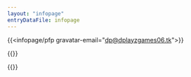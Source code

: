 ```yaml
---
layout: "infopage"
entryDataFile: infopage
---
```

{{<infopage/pfp gravatar-email="dp@dplayzgames06.tk">}}

{{<html>}}
<script src="https://cdnjs.cloudflare.com/ajax/libs/PapaParse/5.4.1/papaparse.min.js" integrity="sha512-dfX5uYVXzyU8+KHqj8bjo7UkOdg18PaOtpa48djpNbZHwExddghZ+ZmzWT06R5v6NSk3ZUfsH6FNEDepLx9hPQ==" crossorigin="anonymous" referrerpolicy="no-referrer"></script>
<style>
@font-face {
    font-family: 'Halvar Breitschrift';
    font-weight: normal;
    font-display: swap;
    src: url('https://raw.githubusercontent.com/kuiperdog/nova/main/src/lib/assets/fonts/halvar_breitschrift.woff2') format('woff2');
}
</style>
<script>
// The array of randomized background images
const imgSource = [
    "url(https://pbs.twimg.com/media/GMV1NxIbYAAlXPv?format=jpg&name=large)", 
    "url(https://pbs.twimg.com/media/GPtp6toWQAANmgB?format=jpg&name=large)", 
    "url(https://pbs.twimg.com/media/GPpW8u7WMAIV1jp?format=jpg&name=large)",
    "url(https://pbs.twimg.com/media/GPiTOvvawAEiEdM?format=jpg&name=large)",
    "url(https://pbs.twimg.com/media/GOWFD-TbAAIuxtN?format=jpg&name=large)"
]
if (urlParamValues.fromWavHaus == "true") {
    console.log("Hello there from dp.wav.haus!");
    // Manage font delegation
    document.body.style.fontFamily = "Halvar Breitschrift";
    // Randomize the background
    const random = Math.floor(Math.random() * imgSource.length);
    console.log(random, imgSource[random]);
    document.body.style.background = imgSource[random]; 
    document.body.style.backgroundColor = "#000";
    document.body.style.backgroundSize = "auto 100vh"
    document.body.style.backgroundPosition = "center top"; 
    document.body.style.backgroundRepeat= "repeat-y";
    document.body.style.backgroundAttachment= "fixed";
    // Toggle Button 
    function toggleCanvasDisplay() {
        var infopageCanvas = document.getElementById("infopage");
        if (infopageCanvas.style.display === "none") {
            infopageCanvas.style.display = "block";
        } else {
            infopageCanvas.style.display = "none";
        }
    }
    const canvasToggleButton = document.createElement('button');
    canvasToggleButton.textContent = 'Show/Hide';
    canvasToggleButton.style.position = 'fixed';
    canvasToggleButton.style.right = 0;
    canvasToggleButton.style.top = 0;
    document.body.appendChild(canvasToggleButton);
    canvasToggleButton.addEventListener('click', () => {
        toggleCanvasDisplay();
    });
    // Make all content be in parent page, not in iframe
    window.addEventListener('DOMContentLoaded', function() {
        const links = document.querySelectorAll('a');
        links.forEach(link => {
            link.setAttribute('target', '_parent');
        });
    });
}
window.addEventListener('DOMContentLoaded', function() {
    if (window.location.hash === "#contacts" ){
        var chatAccountsElement = document.getElementById("contacts");
        chatAccountsElement.click();
        setTimeout(() => chatAccountsElement.scrollIntoView({ behavior: 'smooth' }), 200);
    }
    var urlPublicizedInfo="https://docs.google.com/spreadsheets/d/e/2PACX-1vRwb6ld_4m3PpfxYC_rabLiynoRnAAAnvLaFoyVAtcZpkuMfVbHK2pWRUYzD--tWuKeLIJ9VT9zvNSE/pub?gid=1417795743&single=true&output=csv";
	var dataPublicized;
	Papa.parse(urlPublicizedInfo, {
		download: true,
		header: true,
		complete: function(results) {
			var data = results.data
			function getLatestEntries(entries) {
				const latestEntries = {};
				entries.forEach(entry => {
					const entryType = entry["Entry Type"];
					latestEntries[entryType] = entry;
				});
				return Object.values(latestEntries);
			}
			function replaceWithDownloadLink(entries) {
				return entries.map(entry => {
					const fileIdMatch = entry["Image File"].match(/id=([^&]+)/);
					if (fileIdMatch) {
					const fileId = fileIdMatch[1];
					entry["Image File"] = `https://lh3.googleusercontent.com/d/${fileId}?h=s500`;
					}
					return entry;
				});
			}
			data = getLatestEntries(data);
			data = replaceWithDownloadLink(data);
			console.log(data)
			window.dataPublicized = data;
            if (urlParamValues.displaygameID == "true"){
			    document.getElementById("SSSTAYCSTATS").href = data.find(function(entry) {return entry["Entry Type"] === "Games--SUPERSTARSTAYC";})["Image File"];
			    document.getElementById("SSPHSTATS").href = data.find(function(entry) {return entry["Entry Type"] === "Games--SUPERSTARPH";})["Image File"];
            }
            if (urlParamValues.displaykpopID == "true"){
			    document.getElementById("MNETPLUSSTATS").href = data.find(function(entry) {return entry["Entry Type"] === "KpopSNS--mnetplus";})["Image File"];
			    document.getElementById("STARPLANETSTATS").href = data.find(function(entry) {return entry["Entry Type"] === "KpopSNS--STARPLANET";})["Image File"];
			    document.getElementById("MUBEATSTATS").href = data.find(function(entry) {return entry["Entry Type"] === "KpopSNS--mubeat";})["Image File"];
			    document.getElementById("ALLCHARTSTATS").href = data.find(function(entry) {return entry["Entry Type"] === "KpopSNS--ALLCHART";})["Image File"];
			    document.getElementById("IDOLCHAMPSTATS").href = data.find(function(entry) {return entry["Entry Type"] === "KpopSNS--idolchamp";})["Image File"];
            }
		}
	});
});
</script>
{{</html>}}